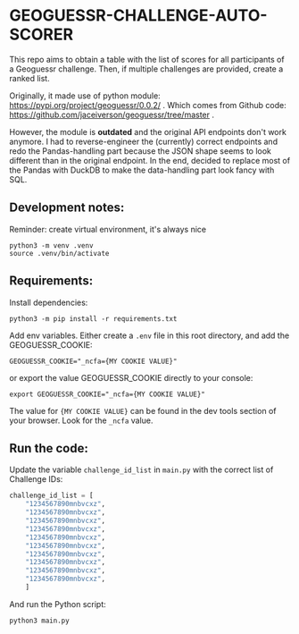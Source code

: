 # GEOGUESSR-CHALLENGE-AUTO-SCORER

This repo aims to obtain a table with the list of scores for all participants of a Geoguessr challenge.
Then, if multiple challenges are provided, create a ranked list.

Originally, it made use of python module: https://pypi.org/project/geoguessr/0.0.2/ .
Which comes from Github code: https://github.com/jaceiverson/geoguessr/tree/master .

However, the module is **outdated** and the original API endpoints don't work anymore. I had to reverse-engineer the (currently) correct endpoints and redo the Pandas-handling part because the JSON shape seems to look different than in the original endpoint. In the end, decided to replace most of the Pandas with DuckDB to make the data-handling part look fancy with SQL.

## Development notes:
Reminder: create virtual environment, it's always nice
```
python3 -m venv .venv
source .venv/bin/activate
```

## Requirements:

Install dependencies:
```
python3 -m pip install -r requirements.txt
```

Add env variables. Either create a `.env` file in this root directory, and add the GEOGUESSR_COOKIE:
```
GEOGUESSR_COOKIE="_ncfa={MY COOKIE VALUE}"
```
or export the value GEOGUESSR_COOKIE directly to your console:
```
export GEOGUESSR_COOKIE="_ncfa={MY COOKIE VALUE}"

```
The value for `{MY COOKIE VALUE}` can be found in the dev tools section of your browser. Look for the `_ncfa` value.

## Run the code:
Update the variable `challenge_id_list` in `main.py` with the correct list of Challenge IDs:
```Python
challenge_id_list = [
    "1234567890mnbvcxz",
    "1234567890mnbvcxz",
    "1234567890mnbvcxz",
    "1234567890mnbvcxz",
    "1234567890mnbvcxz",
    "1234567890mnbvcxz",
    "1234567890mnbvcxz",
    "1234567890mnbvcxz",
    "1234567890mnbvcxz",
    "1234567890mnbvcxz",
    ]  
```
And run the Python script:
```
python3 main.py
```
